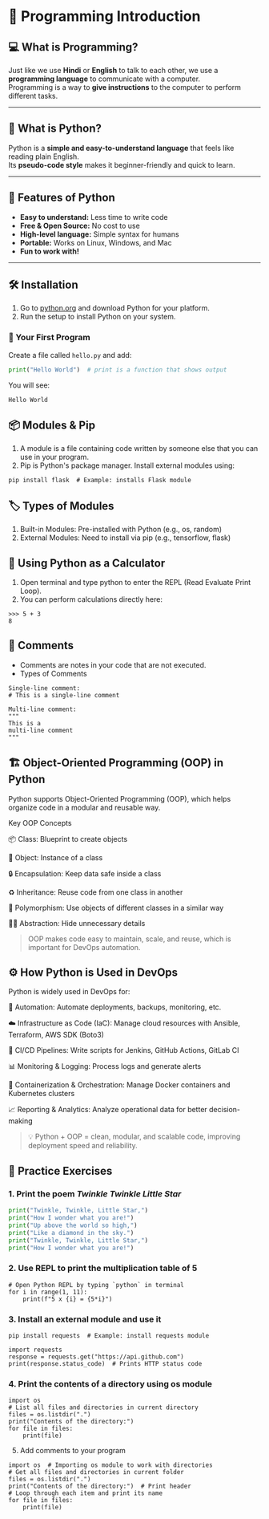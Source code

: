 #  🤖 Programming Introduction

## 💻 What is Programming?
Just like we use **Hindi** or **English** to talk to each other, we use a **programming language** to communicate with a computer.  
Programming is a way to **give instructions** to the computer to perform different tasks.

---

## 🐍 What is Python?
Python is a **simple and easy-to-understand language** that feels like reading plain English.  
Its **pseudo-code style** makes it beginner-friendly and quick to learn.

---

## 🌟 Features of Python
- **Easy to understand:** Less time to write code  
- **Free & Open Source:** No cost to use  
- **High-level language:** Simple syntax for humans  
- **Portable:** Works on Linux, Windows, and Mac  
- **Fun to work with!**

---

## 🛠️ Installation
1. Go to [python.org](https://www.python.org/) and download Python for your platform.  
2. Run the setup to install Python on your system.  

### 🎉 Your First Program
Create a file called `hello.py` and add:  
```python
print("Hello World")  # print is a function that shows output
```

You will see:
```
Hello World
```
## 📦 Modules & Pip

1. A module is a file containing code written by someone else that you can use in your program.
2. Pip is Python's package manager. Install external modules using:
```
pip install flask  # Example: installs Flask module
```
## 🏷️ Types of Modules
1. Built-in Modules: Pre-installed with Python (e.g., os, random)
2. External Modules: Need to install via pip (e.g., tensorflow, flask)

## 🔢 Using Python as a Calculator

1. Open terminal and type python to enter the REPL (Read Evaluate Print Loop).
2. You can perform calculations directly here:
```
>>> 5 + 3
8
```
## 📝 Comments
- Comments are notes in your code that are not executed.
- Types of Comments
```
Single-line comment:
# This is a single-line comment
```
```
Multi-line comment:
"""
This is a 
multi-line comment
"""
```
## 🏗️ Object-Oriented Programming (OOP) in Python
Python supports Object-Oriented Programming (OOP), which helps organize code in a modular and reusable way.

Key OOP Concepts

📦 Class: Blueprint to create objects

👤 Object: Instance of a class

🔒 Encapsulation: Keep data safe inside a class

♻️ Inheritance: Reuse code from one class in another

🔄 Polymorphism: Use objects of different classes in a similar way

🕵️‍♂️ Abstraction: Hide unnecessary details

> OOP makes code easy to maintain, scale, and reuse, which is important for DevOps automation.

## ⚙️ How Python is Used in DevOps

Python is widely used in DevOps for:

🤖 Automation: Automate deployments, backups, monitoring, etc.

☁️ Infrastructure as Code (IaC): Manage cloud resources with Ansible, Terraform, AWS SDK (Boto3)

🚀 CI/CD Pipelines: Write scripts for Jenkins, GitHub Actions, GitLab CI

📊 Monitoring & Logging: Process logs and generate alerts

🐳 Containerization & Orchestration: Manage Docker containers and Kubernetes clusters

📈 Reporting & Analytics: Analyze operational data for better decision-making

> 💡 Python + OOP = clean, modular, and scalable code, improving deployment speed and reliability.

## 🏁 Practice Exercises

### 1. Print the poem *Twinkle Twinkle Little Star*
```python
print("Twinkle, Twinkle, Little Star,")
print("How I wonder what you are!")
print("Up above the world so high,")
print("Like a diamond in the sky.")
print("Twinkle, Twinkle, Little Star,")
print("How I wonder what you are!")
```
### 2. Use REPL to print the multiplication table of 5
```
# Open Python REPL by typing `python` in terminal
for i in range(1, 11):
    print(f"5 x {i} = {5*i}")
```
### 3. Install an external module and use it
```
pip install requests  # Example: install requests module
```
```
import requests
response = requests.get("https://api.github.com")
print(response.status_code)  # Prints HTTP status code
```
### 4. Print the contents of a directory using os module
```
import os
# List all files and directories in current directory
files = os.listdir(".")
print("Contents of the directory:")
for file in files:
    print(file)
```

5. Add comments to your program
```
import os  # Importing os module to work with directories
# Get all files and directories in current folder
files = os.listdir(".")  
print("Contents of the directory:")  # Print header
# Loop through each item and print its name
for file in files:
    print(file)
```

